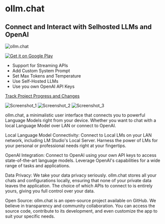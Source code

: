 # ollm.chat

## Connect and Interact with Selhosted LLMs and OpenAI

![ollm.chat](https://github.com/arunk140/ollm.chat/assets/8670239/a10408d6-1cb3-445b-891c-a5b476b24664)

<a href='https://play.google.com/store/apps/details?id=com.arunk140.ollmchat&pcampaignid=pcampaignidMKT-Other-global-all-co-prtnr-py-PartBadge-Mar2515-1'><img alt='Get it on Google Play' src='https://play.google.com/intl/en_us/badges/static/images/badges/en_badge_web_generic.png'/></a>

- Support for Streaming APIs
- Add Custom System Prompt
- Set Max Tokens and Temperature
- Use Self-Hosted LLMs
- Use you own OpenAI API Keys

[Track Project Progress and Changes](https://github.com/users/arunk140/projects/1)

![Screenshot_1](https://github.com/arunk140/ollm.chat/assets/8670239/3e367f09-a0ec-4be5-9f11-853d97fc45bd)
![Screenshot_2](https://github.com/arunk140/ollm.chat/assets/8670239/036648e2-ba8a-49d3-8814-0e0674d6753f)
![Screenshot_3](https://github.com/arunk140/ollm.chat/assets/8670239/87bd9ff2-d353-4fe5-8c9c-766860b9412e)




ollm.chat, a minimalistic user interface that connects you to powerful Language Models right from your device. Whether you want to chat with a local Language Model over LAN or connect to OpenAI.

Local Language Model Connectivity: Connect to Local LMs on your LAN network, including LM Studio's Local Server. Harness the power of LMs for your personal or professional needs right at your fingertips.

OpenAI Integration: Connect to OpenAI using your own API keys to access state-of-the-art language models. Leverage OpenAI's capabilities for a wide range of tasks and applications.

Data Privacy: We take your data privacy seriously. ollm.chat stores all your chats and configurations locally, ensuring that none of your private data leaves the application. The choice of which APIs to connect to is entirely yours, giving you full control over your data.

Open Source: ollm.chat is an open-source project available on GitHub. We believe in transparency and community collaboration. You can access the source code, contribute to its development, and even customize the app to suit your specific needs.


